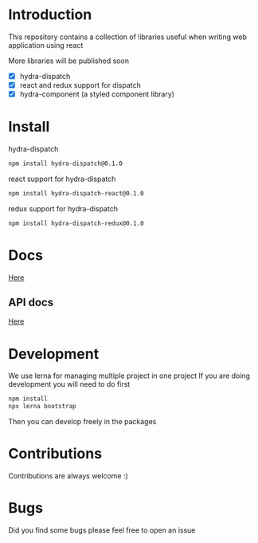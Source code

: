 # Introduction

This repository contains a collection of libraries useful when writing
web application using react

More libraries will be published soon

- [x] hydra-dispatch
- [x] react and redux support for dispatch
- [x] hydra-component (a styled component library)

# Install

hydra-dispatch
```sh
npm install hydra-dispatch@0.1.0
```

react support for hydra-dispatch
```sh
npm install hydra-dispatch-react@0.1.0
```

redux support for hydra-dispatch
```sh
npm install hydra-dispatch-redux@0.1.0
```

# Docs

[Here](https://nulab.github.io/hydralibs/)

## API docs
[Here](https://nulab.github.io/hydralibs/api)

# Development

We use lerna for managing multiple project in one project
If you are doing development you will need to do first

```sh
npm install
npx lerna bootstrap
```

Then you can develop freely in the packages

# Contributions

Contributions are always welcome :)

# Bugs

Did you find some bugs please feel free to open an issue